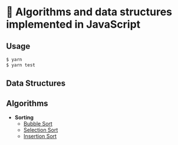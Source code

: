 # 📝 Algorithms and data structures implemented in JavaScript

## Usage

```bash
$ yarn
$ yarn test
```

## Data Structures

## Algorithms

* **Sorting**
  * [Bubble Sort](src/algorithms/sorting/bubble-sort/README.md)
  * [Selection Sort](src/algorithms/sorting/selection-sort/README.md)
  * [Insertion Sort](src/algorithms/sorting/insertion-sort/README.md)
